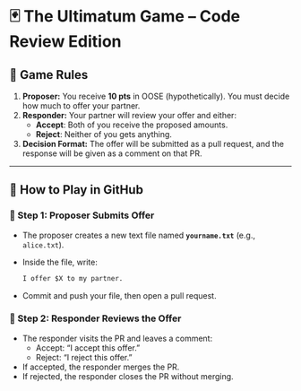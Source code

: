 # 🃏 The Ultimatum Game – Code Review Edition  

## 📜 Game Rules  
1. **Proposer:** You receive **10 pts** in OOSE (hypothetically). You must decide how much to offer your partner.  
2. **Responder:** Your partner will review your offer and either:  
   - **Accept**: Both of you receive the proposed amounts.  
   - **Reject**: Neither of you gets anything.  
3. **Decision Format:** The offer will be submitted as a pull request, and the response will be given as a comment on that PR.  

---

## 🚀 How to Play in GitHub  

### 🔹 Step 1: Proposer Submits Offer  
- The proposer creates a new text file named **`yourname.txt`** (e.g., `alice.txt`).  
- Inside the file, write:  

  ```txt
  I offer $X to my partner.
  ```
- Commit and push your file, then open a pull request.

### 🔹 Step 2: Responder Reviews the Offer
- The responder visits the PR and leaves a comment:
   - Accept: “I accept this offer.”
   - Reject: “I reject this offer.”
- If accepted, the responder merges the PR.
- If rejected, the responder closes the PR without merging.
